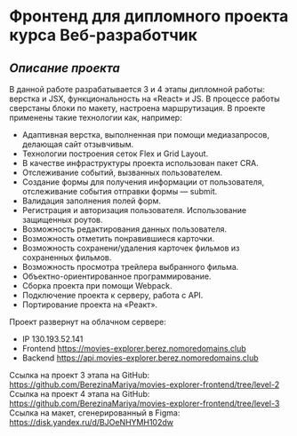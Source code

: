 # Фронтенд для дипломного проекта курса Веб-разработчик
## _Описание проекта_  
В данной работе разрабатывается 3 и 4 этапы дипломной работы: верстка и JSX, функциональность на «React» и JS.
В процессе работы сверстаны блоки по макету, настроена маршрутизация.
В проекте применены такие технологии как, например:  
* Адаптивная верстка, выполненная при помощи медиазапросов, делающая сайт отзывчивым.  
* Технологии построения сеток Flex и Grid Layout.
* В качестве инфраструктуры проекта использован пакет CRA.
* Отслеживание событий, вызванных пользователем.
* Создание формы для получения информации от пользователя, отслеживание события отправки формы — submit.
* Валидация заполнения полей форм.
* Регистрация и авторизация пользователя. Использование защищенных роутов.
* Возможность редактирования данных пользователя.
* Возможность отметить понравившиеся карточки.
* Возможность сохранени/удаления карточек фильмов из сохраненных фильмов.
* Возможность просмотра трейлера выбранного фильма.
* Объектно-ориентированное программирование.
* Сборка проекта при помощи Webpack.
* Подключение проекта к серверу, работа с API.
* Портирование проекта на «Реакт».

Проект развернут на облачном сервере:
* IP 130.193.52.141
* Frontend https://movies-explorer.berez.nomoredomains.club
* Backend https://api.movies-explorer.berez.nomoredomains.club


Ссылка на проект 3 этапа на GitHub: https://github.com/BerezinaMariya/movies-explorer-frontend/tree/level-2
Ссылка на проект 4 этапа на GitHub: https://github.com/BerezinaMariya/movies-explorer-frontend/tree/level-3
Ссылка на макет, сгенерированный в Figma: https://disk.yandex.ru/d/BJOeNHYMH102dw
